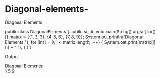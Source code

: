 # Diagonal-elements-
Diagonal Elements

public class DiagonalElements {
    public static void main(String[] args) {
        int[][] matrix = {{1, 2, 3}, {4, 5, 6}, {7, 8, 9}};
        System.out.println("Diagonal Elements:");
        for (int i = 0; i < matrix.length; i++) {
            System.out.print(matrix[i][i] + " ");
        }
    }
}

Output

Diagonal Elements:  
1 5 9
